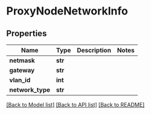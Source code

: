 # ProxyNodeNetworkInfo

## Properties
Name | Type | Description | Notes
------------ | ------------- | ------------- | -------------
**netmask** | **str** |  | 
**gateway** | **str** |  | 
**vlan_id** | **int** |  | 
**network_type** | **str** |  | 

[[Back to Model list]](../README.md#documentation-for-models) [[Back to API list]](../README.md#documentation-for-api-endpoints) [[Back to README]](../README.md)

